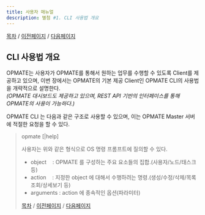 ```yaml
---
title: 사용자 매뉴얼
description: 별첨 #1. CLI 사용법 개요
---
```


[목차](UserManual.md) / [이전페이지](UserManual8.md) / [다음페이지](UserManual10.md)

## CLI 사용법 개요

OPMATE는 사용자가 OPMATE를 통해서 원하는 업무를 수행할 수 있도록 Client를 제공하고 있으며, 이번 장에서는 OPMATE의 기본 제공 Client인 OPMATE CLI의 사용법을 개략적으로 설명한다.<br>
*(OPMATE 대시보드도 제공하고 있으며, REST API 기반의 인터페이스를 통해 OPMATE의 사용이 가능하다.)*

OPMATE CLI 는 다음과 같은 구조로 사용할 수 있으며, 이는 OPMATE Master 서버에 적절한 요청을 할 수 있다.

>opmate <object> <action> [<arguments>|help]

사용자는 위와 같은 형식으로 OS 명령 프롬프트에 질의할 수 있다.

- object&nbsp;&nbsp;&nbsp; : OPMATE 를 구성하는 주요 요소들의 집합.(사용자/노드/태스크 등)
- action&nbsp;&nbsp;&nbsp; : 지정한 object 에 대해서 수행하려는 명령.(생성/수정/삭제/목록 조회/상세보기 등)
- arguments : action 에 종속적인 옵션(파라미터)

[목차](UserManual.md) / [이전페이지](UserManual8.md) / [다음페이지](UserManual10.md)
